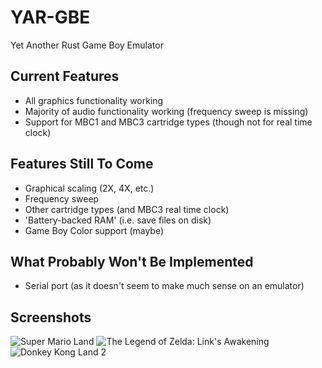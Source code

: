 # YAR-GBE
Yet Another Rust Game Boy Emulator

## Current Features

* All graphics functionality working
* Majority of audio functionality working (frequency sweep is missing)
* Support for MBC1 and MBC3 cartridge types (though not for real time clock)

## Features Still To Come

* Graphical scaling (2X, 4X, etc.)
* Frequency sweep
* Other cartridge types (and MBC3 real time clock)
* 'Battery-backed RAM' (i.e. save files on disk)
* Game Boy Color support (maybe)

## What Probably Won't Be Implemented

* Serial port (as it doesn't seem to make much sense on an emulator)

## Screenshots

![Super Mario Land](https://cloud.githubusercontent.com/assets/711298/14226476/551e191c-f8db-11e5-81a2-8609e71a5641.png)  ![The Legend of Zelda: Link's Awakening](https://cloud.githubusercontent.com/assets/711298/14226477/5a3faa46-f8db-11e5-99fa-6260cedc0078.png) ![Donkey Kong Land 2](https://cloud.githubusercontent.com/assets/711298/14226478/5d89e6da-f8db-11e5-81c0-f2adfbd05ce5.png)
